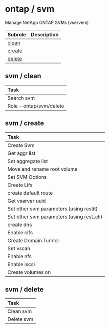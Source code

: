 # ontap / svm 
Manage NetApp ONTAP SVMs (vservers)

| Subrole | Description |
| :------ | :---------- |
| [clean](#svm--clean) |  |
| [create](#svm--create) |  |
| [delete](#svm--delete) |  |




## svm / clean


| Task |
| :--- |
| Search svm  |
| Role - ontap/svm/delete |



## svm / create


| Task |
| :--- |
| Create Svm  |
| Get aggr list |
| Set aggregate list  |
| Move and rename root volume  |
| Set SVM Options  |
| Create Lifs  |
| create default route  |
| Get vserver uuid |
| Set other svm parameters (using restit)  |
| Set other svm parameters (using rest_cli)  |
| create dns  |
| Enable cifs  |
| Create Domain Tunnel  |
| Set vscan  |
| Enable nfs  |
| Enable iscsi  |
| Create volumes on  |



## svm / delete


| Task |
| :--- |
| Clean svm  |
| Delete svm  |




